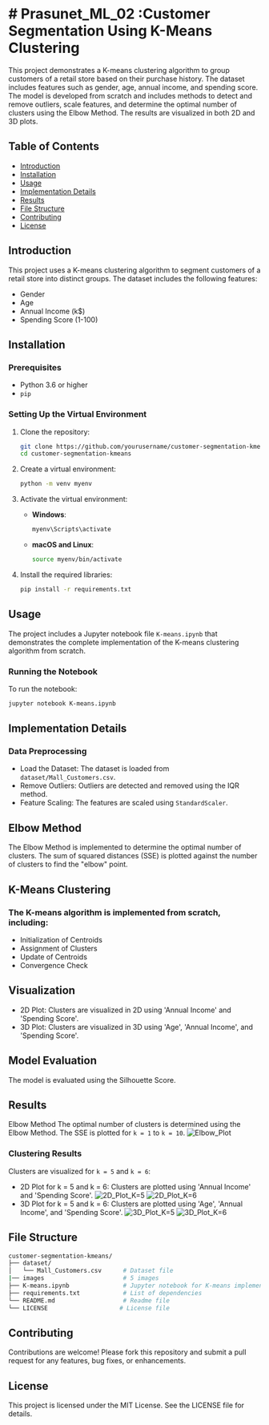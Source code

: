 # # Prasunet_ML_02 :Customer Segmentation Using K-Means Clustering 

This project demonstrates a K-means clustering algorithm to group customers of a retail store based on their purchase history. The dataset includes features such as gender, age, annual income, and spending score. The model is developed from scratch and includes methods to detect and remove outliers, scale features, and determine the optimal number of clusters using the Elbow Method. The results are visualized in both 2D and 3D plots.

## Table of Contents

- [Introduction](#introduction)
- [Installation](#installation)
- [Usage](#usage)
- [Implementation Details](#implementation-details)
- [Results](#results)
- [File Structure](#file-structure)
- [Contributing](#contributing)
- [License](#license)

## Introduction

This project uses a K-means clustering algorithm to segment customers of a retail store into distinct groups. The dataset includes the following features:
- Gender
- Age
- Annual Income (k$)
- Spending Score (1-100)

## Installation

### Prerequisites

- Python 3.6 or higher
- `pip`

### Setting Up the Virtual Environment

1. Clone the repository:
    ```bash
    git clone https://github.com/yourusername/customer-segmentation-kmeans.git
    cd customer-segmentation-kmeans
    ```

2. Create a virtual environment:
    ```bash
    python -m venv myenv
    ```

3. Activate the virtual environment:
    - **Windows**:
      ```bash
      myenv\Scripts\activate
      ```
    - **macOS and Linux**:
      ```bash
      source myenv/bin/activate
      ```

4. Install the required libraries:
    ```bash
    pip install -r requirements.txt
    ```

## Usage

The project includes a Jupyter notebook file `K-means.ipynb` that demonstrates the complete implementation of the K-means clustering algorithm from scratch.

### Running the Notebook

To run the notebook:
```bash
jupyter notebook K-means.ipynb
```

## Implementation Details
### Data Preprocessing
- Load the Dataset: The dataset is loaded from `dataset/Mall_Customers.csv`.
- Remove Outliers: Outliers are detected and removed using the IQR method.
- Feature Scaling: The features are scaled using `StandardScaler`.


## Elbow Method
The Elbow Method is implemented to determine the optimal number of clusters. The sum of squared distances (SSE) is plotted against the number of clusters to find the "elbow" point.

## K-Means Clustering
### The K-means algorithm is implemented from scratch, including:

- Initialization of Centroids
- Assignment of Clusters
- Update of Centroids
- Convergence Check

## Visualization
- 2D Plot: Clusters are visualized in 2D using 'Annual Income' and 'Spending Score'.
- 3D Plot: Clusters are visualized in 3D using 'Age', 'Annual Income', and 'Spending Score'.
## Model Evaluation
The model is evaluated using the Silhouette Score.

## Results
Elbow Method
The optimal number of clusters is determined using the Elbow Method. The SSE is plotted for `k = 1` to `k = 10`.
![Elbow_Plot](images/elbow.png)

### Clustering Results
Clusters are visualized for `k = 5` and `k = 6`:

- 2D Plot for k = 5 and k = 6: Clusters are plotted using 'Annual Income' and 'Spending Score'.
![2D_Plot_K=5](images/k51d.png)
![2D_Plot_K=6](images/k61d.png)
- 3D Plot for k = 5 and k = 6: Clusters are plotted using 'Age', 'Annual Income', and 'Spending Score'.
![3D_Plot_K=5](images/k52d.png)
![3D_Plot_K=6](images/k62d.png)


## File Structure
```bash
customer-segmentation-kmeans/
├── dataset/
│   └── Mall_Customers.csv      # Dataset file
|── images                      # 5 images
├── K-means.ipynb               # Jupyter notebook for K-means implementation
├── requirements.txt            # List of dependencies
└── README.md                   # Readme file
└── LICENSE                    # License file
```
## Contributing
Contributions are welcome! Please fork this repository and submit a pull request for any features, bug fixes, or enhancements.

## License
This project is licensed under the MIT License. See the LICENSE file for details.
